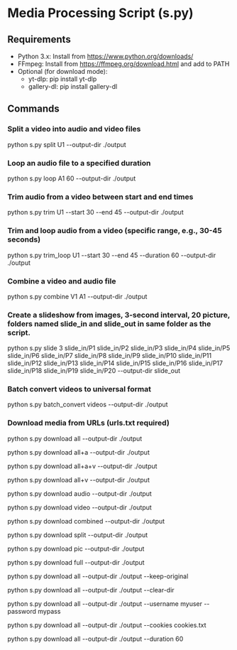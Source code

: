 # Media Processing Script (s.py)

## Requirements

- Python 3.x: Install from https://www.python.org/downloads/
- FFmpeg: Install from https://ffmpeg.org/download.html and add to PATH
- Optional (for download mode):
  - yt-dlp: pip install yt-dlp
  - gallery-dl: pip install gallery-dl

## Commands

### Split a video into audio and video files
python s.py split U1 --output-dir ./output

### Loop an audio file to a specified duration
python s.py loop A1 60 --output-dir ./output

### Trim audio from a video between start and end times
python s.py trim U1 --start 30 --end 45 --output-dir ./output

### Trim and loop audio from a video (specific range, e.g., 30-45 seconds)
python s.py trim_loop U1 --start 30 --end 45 --duration 60 --output-dir ./output

### Combine a video and audio file
python s.py combine V1 A1 --output-dir ./output

### Create a slideshow from images, 3-second interval, 20 picture, folders named slide_in and slide_out in same folder as the script.
python s.py slide 3 slide_in/P1 slide_in/P2 slide_in/P3 slide_in/P4 slide_in/P5 slide_in/P6 slide_in/P7 slide_in/P8 slide_in/P9 slide_in/P10 slide_in/P11 slide_in/P12 slide_in/P13 slide_in/P14 slide_in/P15 slide_in/P16 slide_in/P17 slide_in/P18 slide_in/P19 slide_in/P20 --output-dir slide_out

### Batch convert videos to universal format
python s.py batch_convert videos --output-dir ./output

### Download media from URLs (urls.txt required)
python s.py download all --output-dir ./output

python s.py download all+a --output-dir ./output

python s.py download all+a+v --output-dir ./output

python s.py download all+v --output-dir ./output

python s.py download audio --output-dir ./output

python s.py download video --output-dir ./output

python s.py download combined --output-dir ./output

python s.py download split --output-dir ./output

python s.py download pic --output-dir ./output

python s.py download full --output-dir ./output

python s.py download all --output-dir ./output --keep-original

python s.py download all --output-dir ./output --clear-dir

python s.py download all --output-dir ./output --username myuser --password mypass

python s.py download all --output-dir ./output --cookies cookies.txt

python s.py download all --output-dir ./output --duration 60
